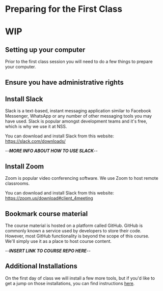 # Preparing for the First Class

# WIP

## Setting up your computer

Prior to the first class session you will need to do a few things to prepare your computer.

## Ensure you have administrative rights

## Install Slack

Slack is a text-based, instant messaging application similar to Facebook Messenger, WhatsApp or any number of other messaging tools you may have used. Slack is popular amongst development teams and it's free, which is why we use it at NSS.

You can download and install Slack from this website: https://slack.com/downloads/

--_**MORE INFO ABOUT HOW TO USE SLACK**_--

## Install Zoom

Zoom is popular video conferencing software. We use Zoom to host remote classrooms.

You can download and install Slack from this website: https://zoom.us/download#client_4meeting

## Bookmark course material

The course material is hosted on a platform called GitHub. GitHub is commonly known a service used by developers to store their code. However, most GitHub functionality is beyond the scope of this course. We'll simply use it as a place to host course content.

--_**INSERT LINK TO COURSE REPO HERE**_--

## Additional Installations

On the first day of class we will install a few more tools, but if you'd like to get a jump on those installations, you can find instructions [here](../classroom/installations.md).